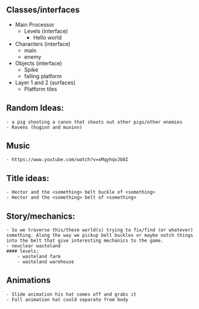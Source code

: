## Classes/interfaces

- Main Processor
    - Levels (interface)
        - Hello world
- Characters (interface)
    - main
    - enemy
- Objects (interface)
    - Spike
    - falling platform
- Layer 1 and 2 (surfaces)
    - Platform tiles

## Random Ideas:
    - a pig shooting a canon that shoots out other pigs/other enemies
    - Ravens (huginn and muninn)

## Music
    - https://www.youtube.com/watch?v=xMqyhqvJb8I

## Title ideas:
    - Hector and the <something> belt buckle of <something>
    - Hector and the <something> belt of <something>

## Story/mechanics:
    - So we traverse this/these world(s) trying to fix/find (or whatever) something. Along the way we pickup belt buckles or maybe notch things into the belt that give interesting mechanics to the game.
    - neuclear wasteland
    #### levels:
        - wasteland farm
        - wasteland warehouse 

## Animations
    - Slide animation his hat comes off and grabs it
    - Fall animation hat could separate from body



